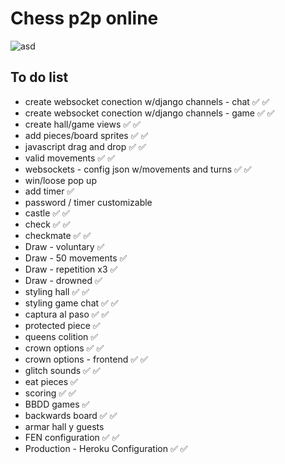 # Chess p2p online


![asd](https://i.ibb.co/9t9Rqxy/chess.png)


## To do list

* create websocket conection w/django channels - chat :white_check_mark: :white_check_mark:
* create websocket conection w/django channels - game :white_check_mark: :white_check_mark:
* create hall/game views :white_check_mark: :white_check_mark:
* add pieces/board sprites :white_check_mark: :white_check_mark:
* javascript drag and drop :white_check_mark: :white_check_mark:
* valid movements :white_check_mark: :white_check_mark:
* websockets - config json w/movements and turns :white_check_mark: :white_check_mark:
* win/loose pop up 
* add timer :white_check_mark:
* password / timer customizable
* castle :white_check_mark: :white_check_mark:
* check :white_check_mark: :white_check_mark:
* checkmate :white_check_mark: :white_check_mark:
* Draw - voluntary :white_check_mark: 
* Draw - 50 movements :white_check_mark: 
* Draw - repetition x3 :white_check_mark: 
* Draw - drowned :white_check_mark:
* styling hall :white_check_mark: :white_check_mark:
* styling game chat :white_check_mark: :white_check_mark:
* captura al paso :white_check_mark: :white_check_mark:
* protected piece :white_check_mark:
* queens colition :white_check_mark:
* crown options :white_check_mark: :white_check_mark:
* crown options - frontend :white_check_mark: :white_check_mark:
* glitch sounds :white_check_mark: :white_check_mark:
* eat pieces :white_check_mark:
* scoring :white_check_mark: :white_check_mark:
* BBDD games :white_check_mark: 
* backwards board :white_check_mark: :white_check_mark:
* armar hall y guests
* FEN configuration :white_check_mark: :white_check_mark:
* Production - Heroku Configuration :white_check_mark: :white_check_mark:
